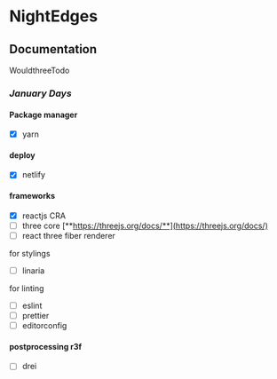 # NightEdges

## Documentation

WouldthreeTodo

### _January Days_

#### Package manager

- [x] yarn

#### deploy

- [x] netlify

#### frameworks

- [x] reactjs CRA
- [ ] three core [**https://threejs.org/docs/**](https://threejs.org/docs/)
- [ ] react three fiber renderer

for stylings

- [ ] linaria

for linting

- [ ] eslint
- [ ] prettier
- [ ] editorconfig

#### postprocessing r3f

- [ ] drei
